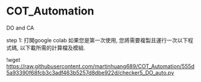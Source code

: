 # COT_Automation
DO and CA

step 1:
打開google colab
如果您是第一次使用, 您將需要複製且運行一次以下程式碼, 以下載所需的計算檔及模組.

!wget https://raw.githubusercontent.com/martinhuang689/COT_Automation/555d5a93390f68fcb3c3adf463b5257d8dbe922d/checker5_DO_auto.py

